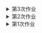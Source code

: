 <details>
<summary>第3次作业</summary>
<mark><font color=darkred>
  [数据集]（https://www.kaggle.com/eliasdabbas/gold-reserves-by-country-quarterly）
  
  使用工具：图表秀、文图、百度图说
  
  呈现：
&emsp;&emsp;
</font></mark></summary>
</details>

<details>
<summary>第2次作业</summary>
<mark><font color=darkred>
1.[《上海市公共数据和一网通办管理办法》](http://wap.sh.gov.cn/nw2/nw2314/nw2319/nw2407/nw45024/u26aw62638.html)《福建省政务数据管理办法》《成都市公共数据管理应用规定》《政府信息公开条例》等。   
  参考链接：http://www.pkulaw.cn/fulltext_form.aspx?Gid=1510206959
  北京市政务数据资源网，上海市政府数据服务网，开放广东，广州市政府数据统一开放平台，苏州市政府数据开放平台，浙江政务服务网“数据开放”专题网站等。
  参考链接：http://www.tanmer.com/blog/451
2.2012：8.1%，7.6%，7.4%，7.9%
  2013：7.7%，7.6%，7.7%，7.7%
  2014：7.4%，7.5%，7.3%，7.4%
  2015：7.0%，7.0%，6.9%，6.8%
  2016：6.7%，6.7%，6.7%，6.8%
  2017：6.8%，6.8%，6.7%，6.7%
  2018：6.8%，6.7%，6.5%，6.4%
  统计指标：国内生产总值当季值
  数据页面：http://data.stats.gov.cn/easyquery.htm?cn=B01
  计算步骤：用当季度GDP减去上季度GDP，再除以上季度GDP即可
</font></mark></summary>
</details>




<details>
<summary>第1次作业</summary>
<mark><font color=darkred>
&emsp;&emsp;在本次数据的记录和与其他同学的交流中，我更明显地意识到生活中所有事情都是可以以数据的形式进行收集的，而不仅仅是一些类似数据新闻、市场分析的大事才有必要进行数据统计，这也加深了我对数据的敏感，希望今后能在这一方面学到更多。

&emsp;&emsp;在今天这个网络、信息高度发达的时代，公民的很多个人信息都会被收集。诸如网络上喜欢浏览哪类消息、视频；最近是否买了车、车险；网购时的消费倾向和消费习惯等。同时我们的很多社会行为都会被网络记录下来。收集这些信息的人不尽相同，总的来说主要是服务于我们的媒体、应用；有利益关系的商家；政府出于国家利益和社会利益方面的考虑下也会进行记录收集，等等。
</font></mark></summary>
</details>
